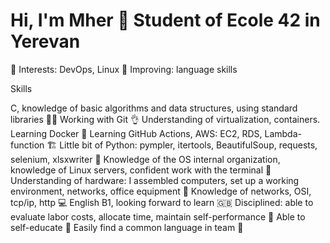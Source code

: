 # Hi, I'm Mher 👋 Student of Ecole 42 in Yerevan

🌱    Interests: DevOps, Linux
🔎    Improving: language skills

Skills

С, knowledge of basic algorithms and data structures, using standard libraries 🧑‍🎓
Working with Git 👌
Understanding of virtualization, containers. Learning Docker 🐋
Learning GitHub Actions, AWS: EC2, RDS, Lambda-function 🏗️
Little bit of Python: pympler, itertools, BeautifulSoup, requests, selenium, xlsxwriter 🥷
Knowledge of the OS internal organization, knowledge of Linux servers, confident work with the terminal 🐧
Understanding of hardware: I assembled computers, set up a working environment, networks, office equipment 🔌
Knowledge of networks, OSI, tcp/ip, http 💻
English B1, looking forward to learn 🇬🇧
Disciplined: able to evaluate labor costs, allocate time, maintain self-performance 🔰
Able to self-educate 🏁
Easily find a common language in team 👥
